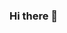 ### Hi there 👋

<!--
**Eydou/Eydou** is a ✨ _special_ ✨ repository because its `README.md` (this file) appears on your GitHub profile.
- 🔭 I’m currently working on Fedora 31 and Windows 10
- 🌱 I’m currently learning cpp and haskell
- 👯 I’m looking to collaborate on @LopesAlexis
